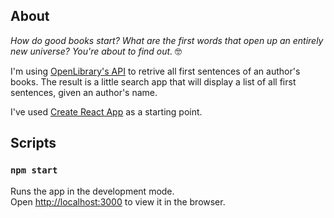 ## About

_How do good books start? What are the first words that open up an entirely new universe? You're about to find out._ 🤓

I'm using [OpenLibrary's API](https://openlibrary.org/developers/api) to retrive all first sentences of an author's books. The result is a little search app that will display a list of all first sentences, given an author's name.

I've used [Create React App](https://github.com/facebook/create-react-app) as a starting point.

## Scripts

### `npm start`

Runs the app in the development mode.<br>
Open [http://localhost:3000](http://localhost:3000) to view it in the browser.


